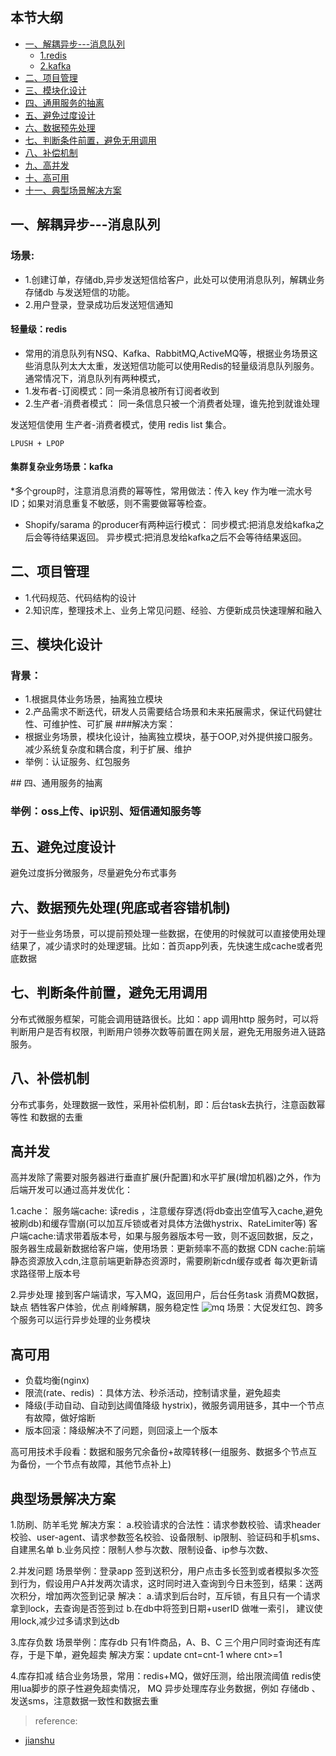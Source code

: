## 本节大纲
* [一、解耦异步---消息队列](#1)
     * [1.redis](#11)
     * [2.kafka](#12)
* [二、项目管理](#2)
* [三、模块化设计](#3)     
* [四、通用服务的抽离](#4)
* [五、避免过度设计](#5)
* [六、数据预先处理](#6)
* [七、判断条件前置，避免无用调用](#7)
* [八、补偿机制](#8) 
* [九、高并发](#9)
* [十、高可用](#10)
* [十一、典型场景解决方案](#11)

## <span id="1"> 一、解耦异步---消息队列</span>

### 场景:
* 1.创建订单，存储db,异步发送短信给客户，此处可以使用消息队列，解耦业务存储db 与发送短信的功能。
* 2.用户登录，登录成功后发送短信通知

#### <span id="11">轻量级：redis</span>
* 常用的消息队列有NSQ、Kafka、RabbitMQ,ActiveMQ等，根据业务场景这些消息队列太大太重，发送短信功能可以使用Redis的轻量级消息队列服务。 
通常情况下，消息队列有两种模式，
* 1.发布者-订阅模式：同一条消息被所有订阅者收到
* 2.生产者-消费者模式： 同一条信息只被一个消费者处理，谁先抢到就谁处理
  
发送短信使用 生产者-消费者模式，使用 redis list 集合。

~~~
LPUSH + LPOP 
~~~

#### <span id="12">集群复杂业务场景：kafka</span>

*多个group时，注意消息消费的幂等性，常用做法：传入 key 作为唯一流水号ID；如果对消息重复不敏感，则不需要做幂等检查。
* Shopify/sarama 的producer有两种运行模式：
同步模式:把消息发给kafka之后会等待结果返回。
异步模式:把消息发给kafka之后不会等待结果返回。

## <span id="2"> 二、项目管理</span>

* 1.代码规范、代码结构的设计
* 2.知识库，整理技术上、业务上常见问题、经验、方便新成员快速理解和融入


## <span id="3"> 三、模块化设计</span>

### 背景：
* 1.根据具体业务场景，抽离独立模块
* 2.产品需求不断迭代，研发人员需要结合场景和未来拓展需求，保证代码健壮性、可维护性、可扩展
###解决方案：
* 根据业务场景，模块化设计，抽离独立模块，基于OOP,对外提供接口服务。减少系统复杂度和耦合度，利于扩展、维护
* 举例：认证服务、红包服务


##<span id="4"> 四、通用服务的抽离</span>

### 举例：oss上传、ip识别、短信通知服务等

## <span id="5"> 五、避免过度设计</span>
避免过度拆分微服务，尽量避免分布式事务

## <span id="6"> 六、数据预先处理(兜底或者容错机制)</span>
对于一些业务场景，可以提前预处理一些数据，在使用的时候就可以直接使用处理结果了，减少请求时的处理逻辑。比如：首页app列表，先快速生成cache或者兜底数据


## <span id="7">七、判断条件前置，避免无用调用</span>
分布式微服务框架，可能会调用链路很长。比如：app 调用http 服务时，可以将判断用户是否有权限，判断用户领券次数等前置在网关层，避免无用服务进入链路服务。

##  <span id="8">八、补偿机制</span>
 分布式事务，处理数据一致性，采用补偿机制，即：后台task去执行，注意函数幂等性 和数据的去重
 

##  <span id="9">高并发</span>
高并发除了需要对服务器进行垂直扩展(升配置)和水平扩展(增加机器)之外，作为后端开发可以通过高并发优化：

1.cache： 
服务端cache: 读redis ，注意缓存穿透(将db查出空值写入cache,避免被刷db)和缓存雪崩(可以加互斥锁或者对具体方法做hystrix、RateLimiter等)
客户端cache:请求带着版本号，如果与服务器版本号一致，则不返回数据，反之，服务器生成最新数据给客户端，使用场景：更新频率不高的数据
CDN cache:前端静态资源放入cdn,注意前端更新静态资源时，需要刷新cdn缓存或者 每次更新请求路径带上版本号

2.异步处理
接到客户端请求，写入MQ，返回用户，后台任务task 消费MQ数据，缺点 牺牲客户体验，优点 削峰解耦，服务稳定性
![mq](https://upload-images.jianshu.io/upload_images/726039-8fc68b92e5ed9db4.png?imageMogr2/auto-orient/
)
场景：大促发红包、跨多个服务可以运行异步处理的业务模块



## <span id="10">高可用</span>
* 负载均衡(nginx)
* 限流(rate、redis) ：具体方法、秒杀活动，控制请求量，避免超卖
* 降级(手动自动、自动到达阈值降级 hystrix)，微服务调用链多，其中一个节点有故障，做好熔断
* 版本回滚：降级解决不了问题，则回滚上一个版本

 高可用技术手段看：数据和服务冗余备份+故障转移(一组服务、数据多个节点互为备份，一个节点有故障，其他节点补上)

## <span id="11">典型场景解决方案</span>

1.防刷、防羊毛党
解决方案：
a.校验请求的合法性：请求参数校验、请求header校验、user-agent、请求参数签名校验、设备限制、ip限制、验证码和手机sms、自建黑名单
b.业务风控：限制人参与次数、限制设备、ip参与次数、

2.并发问题
场景举例：登录app 签到送积分，用户点击多长签到或者模拟多次签到行为，假设用户A并发两次请求，这时同时进入查询到今日未签到，结果：送两次积分，增加两次签到记录
解决：
a.请求到后台时，互斥锁，有且只有一个请求拿到lock，去查询是否签到过
b.在db中将签到日期+userID 做唯一索引，
建议使用lock,减少过多请求到达db

3.库存负数
场景举例：库存db 只有1件商品，A、B、C 三个用户同时查询还有库存，于是下单，避免超卖
解决方案：update cnt=cnt-1 where cnt>=1

4.库存扣减
结合业务场景，常用：redis+MQ，做好压测，给出限流阈值
redis使用lua脚步的原子性避免超卖情况，
MQ 异步处理库存业务数据，例如 存储db 、 发送sms，注意数据一致性和数据去重

> reference:
* [jianshu](https://www.jianshu.com/p/51f2e29e4871)

